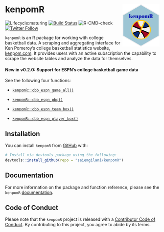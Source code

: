 
# kenpomR <a href='http://saiemgilani.github.io/kenpomR'><img src="man/figures/logo.png" align="right" height="139"/></a>

<!-- badges: start -->

![Lifecycle:maturing](https://img.shields.io/badge/lifecycle-maturing-blue.svg)
[![Build
Status](https://travis-ci.com/saiemgilani/kenpomR.svg?branch=master)](https://travis-ci.com/saiemgilani/kenpomR)
![R-CMD-check](https://github.com/saiemgilani/kenpomR/workflows/R-CMD-check/badge.svg)
[![Twitter
Follow](https://img.shields.io/twitter/follow/saiemgilani?style=social)](https://twitter.com/saiemgilani)
<!-- badges: end -->

`kenpomR` is an R package for working with college basketball data. A
scraping and aggregating interface for Ken Pomeroy’s college basketball
statistics website, [kenpom.com](https://kenpom.com). It provides users
with an active subscription the capability to scrape the website tables
and analyze the data for themselves.

#### New in v0.2.0: Support for ESPN’s college basketball game data

See the following four functions:

  - [`kenpomR::cbb_espn_game_all()`](https://saiemgilani.github.io/kenpomR/reference/cbb_espn_game_all.html)

  - [`kenpomR::cbb_espn_pbp()`](https://saiemgilani.github.io/kenpomR/reference/cbb_espn_pbp.html)

  - [`kenpomR::cbb_espn_team_box()`](https://saiemgilani.github.io/kenpomR/reference/cbb_espn_team_box.html)

  - [`kenpomR::cbb_espn_player_box()`](https://saiemgilani.github.io/kenpomR/reference/cbb_espn_player_box.html)

## Installation

You can install `kenpomR` from
[GitHub](https://github.com/saiemgilani/kenpomR) with:

``` r
# Install via devtools package using the following:
devtools::install_github(repo = "saiemgilani/kenpomR")
```

## Documentation

For more information on the package and function reference, please see
the `kenpomR` [documentation](https://saiemgilani.github.io/kenpomR/).

## Code of Conduct

Please note that the `kenpomR` project is released with a [Contributor
Code of
Conduct](https://contributor-covenant.org/version/2/0/CODE_OF_CONDUCT.html).
By contributing to this project, you agree to abide by its terms.
